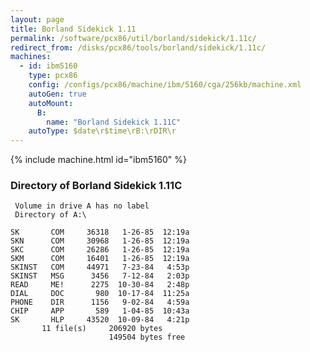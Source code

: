 ```yaml
---
layout: page
title: Borland Sidekick 1.11
permalink: /software/pcx86/util/borland/sidekick/1.11c/
redirect_from: /disks/pcx86/tools/borland/sidekick/1.11c/
machines:
  - id: ibm5160
    type: pcx86
    config: /configs/pcx86/machine/ibm/5160/cga/256kb/machine.xml
    autoGen: true
    autoMount:
      B:
        name: "Borland Sidekick 1.11C"
    autoType: $date\r$time\rB:\rDIR\r
---
```


{% include machine.html id="ibm5160" %}

### Directory of Borland Sidekick 1.11C

     Volume in drive A has no label
     Directory of A:\

    SK       COM     36318   1-26-85  12:19a
    SKN      COM     30968   1-26-85  12:19a
    SKC      COM     26286   1-26-85  12:19a
    SKM      COM     16401   1-26-85  12:19a
    SKINST   COM     44971   7-23-84   4:53p
    SKINST   MSG      3456   7-12-84   2:03p
    READ     ME!      2275  10-30-84   2:48p
    DIAL     DOC       980  10-17-84  11:25a
    PHONE    DIR      1156   9-02-84   4:59a
    CHIP     APP       589   1-04-85  10:43a
    SK       HLP     43520  10-09-84   4:21p
           11 file(s)     206920 bytes
                          149504 bytes free
